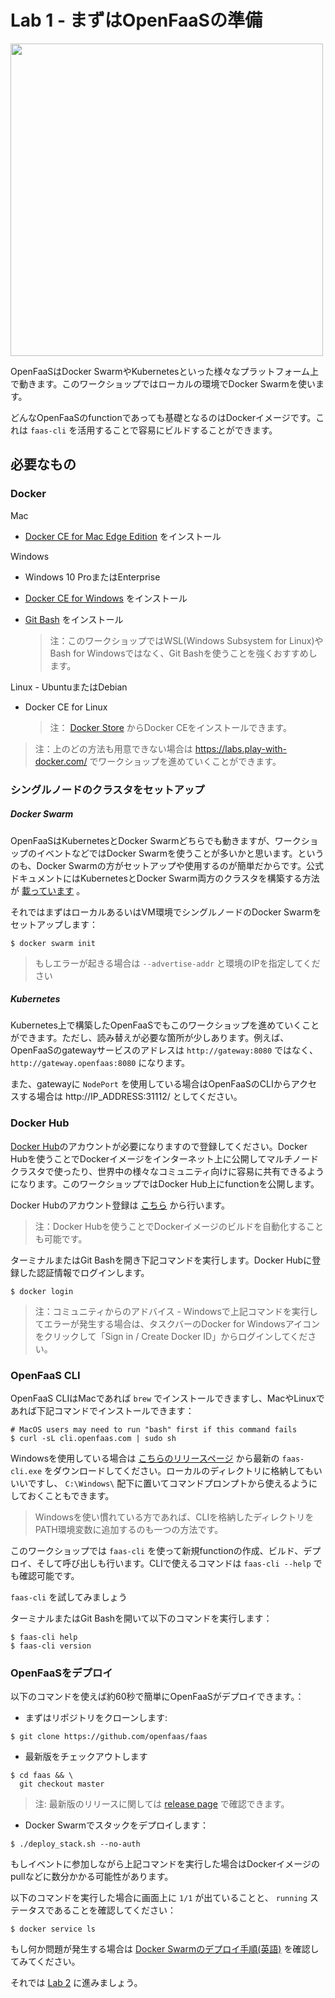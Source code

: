 # Lab 1 - まずはOpenFaaSの準備

<img src="https://github.com/openfaas/media/raw/master/OpenFaaS_Magnet_3_1_png.png" width="500px"></img>

OpenFaaSはDocker SwarmやKubernetesといった様々なプラットフォーム上で動きます。このワークショップではローカルの環境でDocker Swarmを使います。

どんなOpenFaaSのfunctionであっても基礎となるのはDockerイメージです。これは `faas-cli` を活用することで容易にビルドすることができます。

## 必要なもの

### Docker

Mac

* [Docker CE for Mac Edge Edition](https://store.docker.com/editions/community/docker-ce-desktop-mac) をインストール

Windows

* Windows 10 ProまたはEnterprise

* [Docker CE for Windows](https://store.docker.com/editions/community/docker-ce-desktop-windows) をインストール

* [Git Bash](https://git-scm.com/downloads) をインストール

  > 注：このワークショップではWSL(Windows Subsystem for Linux)やBash for Windowsではなく、Git Bashを使うことを強くおすすめします。

Linux - UbuntuまたはDebian

* Docker CE for Linux

  > 注： [Docker Store](https://store.docker.com) からDocker CEをインストールできます。



> 注：上のどの方法も用意できない場合は https://labs.play-with-docker.com/ でワークショップを進めていくことができます。

### シングルノードのクラスタをセットアップ

##### Docker Swarm

OpenFaaSはKubernetesとDocker Swarmどちらでも動きますが、ワークショップのイベントなどではDocker Swarmを使うことが多いかと思います。というのも、Docker Swarmの方がセットアップや使用するのが簡単だからです。公式ドキュメントにはKubernetesとDocker Swarm両方のクラスタを構築する方法が [載っています](https://github.com/openfaas/faas/tree/master/guide) 。

それではまずはローカルあるいはVM環境でシングルノードのDocker Swarmをセットアップします：

```
$ docker swarm init
```

> もしエラーが起きる場合は `--advertise-addr` と環境のIPを指定してください

##### Kubernetes

Kubernetes上で構築したOpenFaaSでもこのワークショップを進めていくことができます。ただし、読み替えが必要な箇所が少しあります。例えば、OpenFaaSのgatewayサービスのアドレスは `http://gateway:8080` ではなく、 `http://gateway.openfaas:8080` になります。

また、gatewayに `NodePort` を使用している場合はOpenFaaSのCLIからアクセスする場合は http://IP_ADDRESS:31112/ としてください。

### Docker Hub

[Docker Hub](https://hub.docker.com)のアカウントが必要になりますので登録してください。Docker Hubを使うことでDockerイメージをインターネット上に公開してマルチノードクラスタで使ったり、世界中の様々なコミュニティ向けに容易に共有できるようになります。このワークショップではDocker Hub上にfunctionを公開します。

Docker Hubのアカウント登録は [こちら](https://hub.docker.com) から行います。

> 注：Docker Hubを使うことでDockerイメージのビルドを自動化することも可能です。

ターミナルまたはGit Bashを開き下記コマンドを実行します。Docker Hubに登録した認証情報でログインします。

```
$ docker login
```

> 注：コミュニティからのアドバイス - Windowsで上記コマンドを実行してエラーが発生する場合は、タスクバーのDocker for Windowsアイコンをクリックして「Sign in / Create Docker ID」からログインしてください。

### OpenFaaS CLI

OpenFaaS CLIはMacであれば `brew` でインストールできますし、MacやLinuxであれば下記コマンドでインストールできます：

```
# MacOS users may need to run "bash" first if this command fails
$ curl -sL cli.openfaas.com | sudo sh
```

Windowsを使用している場合は [こちらのリリースページ](https://github.com/openfaas/faas-cli/releases) から最新の `faas-cli.exe` をダウンロードしてください。ローカルのディレクトリに格納してもいいいですし、 `C:\Windows\` 配下に置いてコマンドプロンプトから使えるようにしておくこともできます。

> Windowsを使い慣れている方であれば、CLIを格納したディレクトリをPATH環境変数に追加するのも一つの方法です。

このワークショップでは `faas-cli` を使って新規functionの作成、ビルド、デプロイ、そして呼び出しも行います。CLIで使えるコマンドは `faas-cli --help` でも確認可能です。

`faas-cli` を試してみましょう

ターミナルまたはGit Bashを開いて以下のコマンドを実行します：

```
$ faas-cli help
$ faas-cli version
```

### OpenFaaSをデプロイ

以下のコマンドを使えば約60秒で簡単にOpenFaaSがデプロイできます。：

* まずはリポジトリをクローンします:

```
$ git clone https://github.com/openfaas/faas
```

* 最新版をチェックアウトします

```
$ cd faas && \
  git checkout master
```

> 注: 最新版のリリースに関しては [release page](https://github.com/openfaas/faas/releases) で確認できます。

* Docker Swarmでスタックをデプロイします：

```
$ ./deploy_stack.sh --no-auth
```

もしイベントに参加しながら上記コマンドを実行した場合はDockerイメージのpullなどに数分かかる可能性があります。

以下のコマンドを実行した場合に画面上に `1/1` が出ていることと、 `running` ステータスであることを確認してください：

```
$ docker service ls
```

もし何か問題が発生する場合は [Docker Swarmのデプロイ手順(英語)](https://github.com/openfaas/faas/blob/master/guide/deployment_swarm.md) を確認してみてください。

それでは [Lab 2](./lab2.md) に進みましょう。